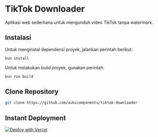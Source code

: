 # TikTok Downloader

Aplikasi web sederhana untuk mengunduh video TikTok tanpa watermark.

## Instalasi

Untuk menginstal dependensi proyek, jalankan perintah berikut:

```bash
bun install
```

Untuk melakukan build proyek, gunakan perintah:

```bash
bun run build
```
## Clone Repository
```bash
git clone https://github.com/aukicomponents/tiktok-downloader
```

## Instant Deployment
[![Deploy with Vercel](https://vercel.com/button)](https://vercel.com/new/clone?s=https%3A%2F%2Fgithub.com%2Faukicomponents%2Ftiktok-downloader)

